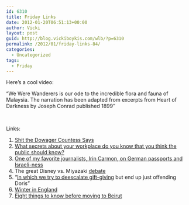 ```yaml
---
id: 6310
title: Friday Links
date: 2012-01-20T06:51:13+00:00
author: Vicki
layout: post
guid: http://blog.vickiboykis.com/wlb/?p=6310
permalink: /2012/01/friday-links-84/
categories:
  - Uncategorized
tags:
  - Friday
---
```

Here&#8217;s a cool video:



&#8220;We Were Wanderers is our ode to the incredible flora and fauna of Malaysia. The narration has been adapted from excerpts from Heart of Darkness by Joseph Conrad published 1899&#8243;

&nbsp;

Links:

  1. <a href="http://www.youtube.com/watch?v=bs5_E1J_9hY" target="_blank">Shit the Dowager Countess Says</a>
  2. <a href="http://www.reddit.com/r/AskReddit/comments/ohu2f/what_juicy_secret_do_you_know_about_your/?limit=500" target="_blank">What secrets about your workplace do you know that you think the public should know?</a>
  3. <a href="http://www.tabletmag.com/life-and-religion/87448/end-of-the-line/" target="_blank">One of my favorite journalists, Irin Carmon, on German passports and Israeli-ness</a>
  4. The great Disney vs. Miyazaki <a href="http://www.wired.com/geekdad/2012/01/disney-vs-miyazaki/" target="_blank">debate</a>
  5. &#8220;<a href="http://diaryofagolddigger.blogspot.com/2010/01/in-which-we-try-to-de-escalate-gift.html" target="_blank">In which we try to deescalate gift-giving</a> but end up just offending Doris&#8221;
  6. <a href="http://www.aladyinlondon.com/2012/01/pig-restaurant-new-forest-england.html" target="_blank">Winter in England</a>
  7. <a href="http://thehairpin.com/2012/01/eight-things-to-know-before-moving-to-beirut" target="_blank">Eight things to know before moving to Beirut</a>